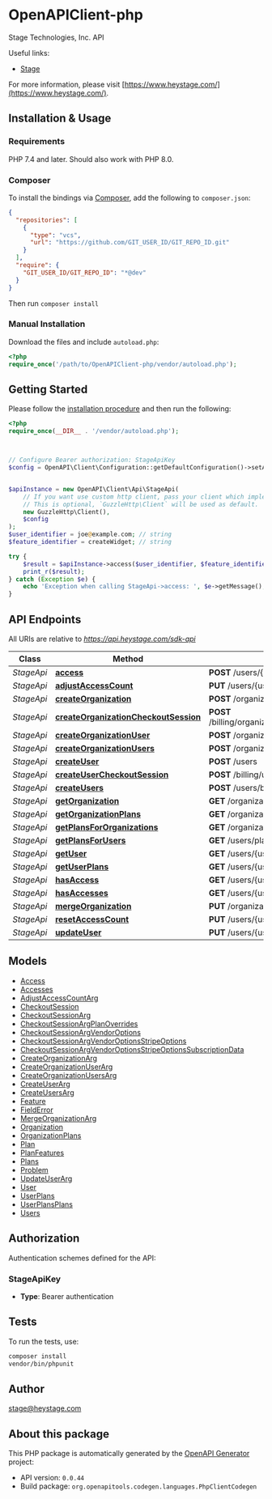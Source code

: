 # OpenAPIClient-php

Stage Technologies, Inc. API

Useful links:
- [Stage](https://www.heystage.com/)

For more information, please visit [https://www.heystage.com/](https://www.heystage.com/).

## Installation & Usage

### Requirements

PHP 7.4 and later.
Should also work with PHP 8.0.

### Composer

To install the bindings via [Composer](https://getcomposer.org/), add the following to `composer.json`:

```json
{
  "repositories": [
    {
      "type": "vcs",
      "url": "https://github.com/GIT_USER_ID/GIT_REPO_ID.git"
    }
  ],
  "require": {
    "GIT_USER_ID/GIT_REPO_ID": "*@dev"
  }
}
```

Then run `composer install`

### Manual Installation

Download the files and include `autoload.php`:

```php
<?php
require_once('/path/to/OpenAPIClient-php/vendor/autoload.php');
```

## Getting Started

Please follow the [installation procedure](#installation--usage) and then run the following:

```php
<?php
require_once(__DIR__ . '/vendor/autoload.php');



// Configure Bearer authorization: StageApiKey
$config = OpenAPI\Client\Configuration::getDefaultConfiguration()->setAccessToken('YOUR_ACCESS_TOKEN');


$apiInstance = new OpenAPI\Client\Api\StageApi(
    // If you want use custom http client, pass your client which implements `GuzzleHttp\ClientInterface`.
    // This is optional, `GuzzleHttp\Client` will be used as default.
    new GuzzleHttp\Client(),
    $config
);
$user_identifier = joe@example.com; // string
$feature_identifier = createWidget; // string

try {
    $result = $apiInstance->access($user_identifier, $feature_identifier);
    print_r($result);
} catch (Exception $e) {
    echo 'Exception when calling StageApi->access: ', $e->getMessage(), PHP_EOL;
}

```

## API Endpoints

All URIs are relative to *https://api.heystage.com/sdk-api*

Class | Method | HTTP request | Description
------------ | ------------- | ------------- | -------------
*StageApi* | [**access**](docs/Api/StageApi.md#access) | **POST** /users/{userIdentifier}/features/{featureIdentifier}/access | 
*StageApi* | [**adjustAccessCount**](docs/Api/StageApi.md#adjustaccesscount) | **PUT** /users/{userIdentifier}/features/{featureIdentifier}/adjustAccessCount | 
*StageApi* | [**createOrganization**](docs/Api/StageApi.md#createorganization) | **POST** /organizations | 
*StageApi* | [**createOrganizationCheckoutSession**](docs/Api/StageApi.md#createorganizationcheckoutsession) | **POST** /billing/organizations/{organizationIdentifier}/plans/{planIdentifier}/checkoutSessions | 
*StageApi* | [**createOrganizationUser**](docs/Api/StageApi.md#createorganizationuser) | **POST** /organizations/{organizationIdentifier}/users | 
*StageApi* | [**createOrganizationUsers**](docs/Api/StageApi.md#createorganizationusers) | **POST** /organizations/{organizationIdentifier}/users/bulk | 
*StageApi* | [**createUser**](docs/Api/StageApi.md#createuser) | **POST** /users | 
*StageApi* | [**createUserCheckoutSession**](docs/Api/StageApi.md#createusercheckoutsession) | **POST** /billing/users/{userIdentifier}/plans/{planIdentifier}/checkoutSessions | 
*StageApi* | [**createUsers**](docs/Api/StageApi.md#createusers) | **POST** /users/bulk | 
*StageApi* | [**getOrganization**](docs/Api/StageApi.md#getorganization) | **GET** /organizations/{organizationIdentifier} | 
*StageApi* | [**getOrganizationPlans**](docs/Api/StageApi.md#getorganizationplans) | **GET** /organizations/{organizationIdentifier}/plans | 
*StageApi* | [**getPlansForOrganizations**](docs/Api/StageApi.md#getplansfororganizations) | **GET** /organizations/plans | 
*StageApi* | [**getPlansForUsers**](docs/Api/StageApi.md#getplansforusers) | **GET** /users/plans | 
*StageApi* | [**getUser**](docs/Api/StageApi.md#getuser) | **GET** /users/{userIdentifier} | 
*StageApi* | [**getUserPlans**](docs/Api/StageApi.md#getuserplans) | **GET** /users/{userIdentifier}/plans | 
*StageApi* | [**hasAccess**](docs/Api/StageApi.md#hasaccess) | **GET** /users/{userIdentifier}/features/{featureIdentifier}/access | 
*StageApi* | [**hasAccesses**](docs/Api/StageApi.md#hasaccesses) | **GET** /users/{userIdentifier}/accesses | 
*StageApi* | [**mergeOrganization**](docs/Api/StageApi.md#mergeorganization) | **PUT** /organizations/{organizationIdentifier}/merge | 
*StageApi* | [**resetAccessCount**](docs/Api/StageApi.md#resetaccesscount) | **PUT** /users/{userIdentifier}/features/{featureIdentifier}/resetAccessCount | 
*StageApi* | [**updateUser**](docs/Api/StageApi.md#updateuser) | **PUT** /users/{userIdentifier} | 

## Models

- [Access](docs/Model/Access.md)
- [Accesses](docs/Model/Accesses.md)
- [AdjustAccessCountArg](docs/Model/AdjustAccessCountArg.md)
- [CheckoutSession](docs/Model/CheckoutSession.md)
- [CheckoutSessionArg](docs/Model/CheckoutSessionArg.md)
- [CheckoutSessionArgPlanOverrides](docs/Model/CheckoutSessionArgPlanOverrides.md)
- [CheckoutSessionArgVendorOptions](docs/Model/CheckoutSessionArgVendorOptions.md)
- [CheckoutSessionArgVendorOptionsStripeOptions](docs/Model/CheckoutSessionArgVendorOptionsStripeOptions.md)
- [CheckoutSessionArgVendorOptionsStripeOptionsSubscriptionData](docs/Model/CheckoutSessionArgVendorOptionsStripeOptionsSubscriptionData.md)
- [CreateOrganizationArg](docs/Model/CreateOrganizationArg.md)
- [CreateOrganizationUserArg](docs/Model/CreateOrganizationUserArg.md)
- [CreateOrganizationUsersArg](docs/Model/CreateOrganizationUsersArg.md)
- [CreateUserArg](docs/Model/CreateUserArg.md)
- [CreateUsersArg](docs/Model/CreateUsersArg.md)
- [Feature](docs/Model/Feature.md)
- [FieldError](docs/Model/FieldError.md)
- [MergeOrganizationArg](docs/Model/MergeOrganizationArg.md)
- [Organization](docs/Model/Organization.md)
- [OrganizationPlans](docs/Model/OrganizationPlans.md)
- [Plan](docs/Model/Plan.md)
- [PlanFeatures](docs/Model/PlanFeatures.md)
- [Plans](docs/Model/Plans.md)
- [Problem](docs/Model/Problem.md)
- [UpdateUserArg](docs/Model/UpdateUserArg.md)
- [User](docs/Model/User.md)
- [UserPlans](docs/Model/UserPlans.md)
- [UserPlansPlans](docs/Model/UserPlansPlans.md)
- [Users](docs/Model/Users.md)

## Authorization

Authentication schemes defined for the API:
### StageApiKey

- **Type**: Bearer authentication

## Tests

To run the tests, use:

```bash
composer install
vendor/bin/phpunit
```

## Author

stage@heystage.com

## About this package

This PHP package is automatically generated by the [OpenAPI Generator](https://openapi-generator.tech) project:

- API version: `0.0.44`
- Build package: `org.openapitools.codegen.languages.PhpClientCodegen`
